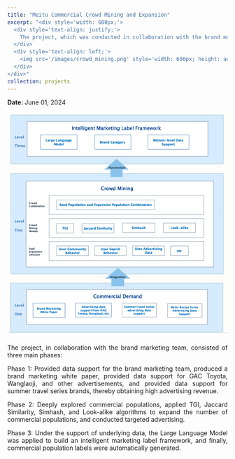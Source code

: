 ```yaml
---
title: "Meitu Commercial Crowd Mining and Expansion"
excerpt: "<div style='width: 600px;'>
  <div style='text-align: justify;'> 
    The project, which was conducted in collaboration with the brand marketing team, consisted of three main phases: providing data support, applying different algorithms to mine the commercial population deeply, and automating the production of commercial populations.
  </div>
  <div style='text-align: left;'>
    <img src='/images/crowd_mining.png' style='width: 600px; height: auto; display: block;' alt='meitu membership user'>
  </div>
</div>"
collection: projects
---
```


<p class="page__date">
  <strong>
    <i class="fa fa-fw fa-calendar" aria-hidden="true"></i> 
    Date:
  </strong> 
  <time datetime="2024-06-01">
    June 01, 2024
  </time>
</p>

<img src='/images/crowd_mining.png' style='width: 800px; height: auto;'>

<p style="text-align: justify;">The project, in collaboration with the brand marketing team, consisted of three main phases:</p>


<p style="text-align: justify;">Phase 1: Provided data support for the brand marketing team, produced a brand marketing white paper, provided data support for GAC Toyota, Wanglaoji, and other advertisements, and provided data support for summer travel series brands, thereby obtaining high advertising revenue.</p>


<p style="text-align: justify;">Phase 2: Deeply explored commercial populations, applied TGI, Jaccard Similarity, Simhash, and Look-alike algorithms to expand the number of commercial populations, and conducted targeted advertising.</p>


<p style="text-align: justify;">Phase 3: Under the support of underlying data, the Large Language Model was applied to build an intelligent marketing label framework, and finally, commercial population labels were automatically generated.</p>





